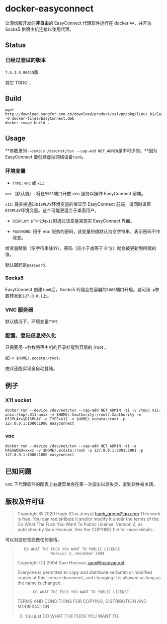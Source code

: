 # docker-easyconnect

让深信服开发的**非自由**的 EasyConnect 代理软件运行在 docker 中，并开放 Socks5 供宿主机连接以使用代理。

## Status

### 已经过测试的版本

`7.6.3.0.86415`版.

其它 TODO...

## Build

```
wget http://download.sangfor.com.cn/download/product/sslvpn/pkg/linux_01/EasyConnect_x64.deb -O docker-files/EasyConnect.deb
docker image build .
```

## Usage

**参数里的`--device /dev/net/tun --cap-add NET_ADMIN`是不可少的。**因为 EasyConnect 要创建虚拟网络设备`tun0`。

### 环境变量

- `TYPE`: `vnc` 或 `x11`

`vnc`（默认值）: 将在`5901`端口开放 vnc 服务以操作 EasyConnect 前端。

`x11`: 将直接通过`DISPLAY`环境变量的值显示 EasyConnect 前端，请同时设置`DISPLAY`环境变量。这个可能更适合于桌面用户。

- `DISPLAY`: `$TYPE`为`x11`时通过该变量来现实 EasyConnect 界面。

- `PASSWORD`: 用于 vnc 服务的密码，该变量的值默认为空字符串，表示密码不作改变。

给变量赋值（空字符串除外），密码（应小于或等于 8 位）就会被更新到所赋的值。

默认密码是`password`.

### Socks5

EasyConnect 创建`tun0`后，Socks5 代理会在容器的`1080`端口开启。这可用`-p`参数转发到`127.0.0.1`上。

### VNC 服务器

默认情况下，环境变量`TYPE`

### 配置、登陆信息持久化

只需要用`-v`参数将宿主机的目录挂载到容器的 /root 。

如`-v $HOME/.ecdata:/root`。

由此还能实现全自动登陆。

## 例子

### X11 socket

```
docker run --device /dev/net/tun --cap-add NET_ADMIN -ti -v /tmp/.X11-unix:/tmp/.X11-unix -v $HOME/.Xauthority:/root/.Xauthority -e DISPLAY=$DISPLAY -e TYPE=x11 -v $HOME/.ecdata:/root -p 127.0.0.1:1080:1080 easyconnect
```

### vnc 

```
docker run --device /dev/net/tun --cap-add NET_ADMIN -ti -e PASSWORD=xxxx -v $HOME/.ecdata:/root -p 127.0.0.1:5901:5901 -p 127.0.0.1:1080:1080 easyconnect
```

## 已知问题

vnc 下代理软件的图表上右键菜单会在第一次调出以后失灵，直到软件被关闭。

## 版权及许可证

> Copyright © 2020 Hagb (Guo Junyu) <hagb_green@qq.com>
> This work is free. You can redistribute it and/or modify it under the
> terms of the Do What The Fuck You Want To Public License, Version 2,
> as published by Sam Hocevar. See the COPYING file for more details.

可以对这份东西做任何事情。

>        DO WHAT THE FUCK YOU WANT TO PUBLIC LICENSE 
>                    Version 2, December 2004 
>
> Copyright (C) 2004 Sam Hocevar <sam@hocevar.net> 
>
> Everyone is permitted to copy and distribute verbatim or modified 
> copies of this license document, and changing it is allowed as long 
> as the name is changed. 
>
>            DO WHAT THE FUCK YOU WANT TO PUBLIC LICENSE 
>   TERMS AND CONDITIONS FOR COPYING, DISTRIBUTION AND MODIFICATION 
>
>  0. You just DO WHAT THE FUCK YOU WANT TO. 
